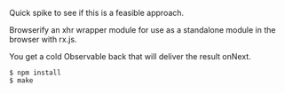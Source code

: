 Quick spike to see if this is a feasible approach.

Browserify an xhr wrapper module for use as a standalone module in the browser with rx.js.

You get a cold Observable back that will deliver the result onNext.

```
$ npm install
$ make
```

